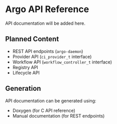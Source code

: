 # Argo API Reference

API documentation will be added here.

## Planned Content

- REST API endpoints (`argo-daemon`)
- Provider API (`ci_provider_t` interface)
- Workflow API (`workflow_controller_t` interface)
- Registry API
- Lifecycle API

## Generation

API documentation can be generated using:
- Doxygen (for C API reference)
- Manual documentation (for REST endpoints)

